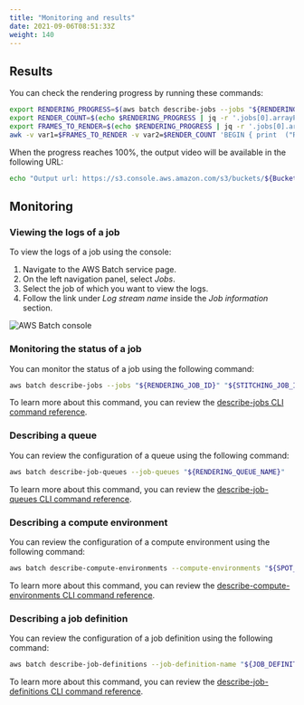 ```yaml
---
title: "Monitoring and results"
date: 2021-09-06T08:51:33Z
weight: 140
---
```


## Results

You can check the rendering progress by running these commands:

```bash
export RENDERING_PROGRESS=$(aws batch describe-jobs --jobs "${RENDERING_JOB_ID}") && \
export RENDER_COUNT=$(echo $RENDERING_PROGRESS | jq -r '.jobs[0].arrayProperties.statusSummary.SUCCEEDED') && \
export FRAMES_TO_RENDER=$(echo $RENDERING_PROGRESS | jq -r '.jobs[0].arrayProperties.size') && \
awk -v var1=$FRAMES_TO_RENDER -v var2=$RENDER_COUNT 'BEGIN { print  ("Rendering progress: " (var2 / var1) * 100 "% ==> " var2 " out of " var1 " frames rendered.") }'
```

When the progress reaches 100%, the output video will be available in the following URL:

```bash
echo "Output url: https://s3.console.aws.amazon.com/s3/buckets/${BucketName}?region=${AWS_DEFAULT_REGION}&prefix=${JOB_NAME}/output.mp4"
```

## Monitoring

### Viewing the logs of a job

To view the logs of a job using the console:

1. Navigate to the AWS Batch service page.
2. On the left navigation panel, select *Jobs*.
3. Select the job of which you want to view the logs.
4. Follow the link under *Log stream name* inside the *Job information* section.

![AWS Batch console](/images/rendering-with-batch/logs.png)

### Monitoring the status of a job

You can monitor the status of a job using the following command:

```bash
aws batch describe-jobs --jobs "${RENDERING_JOB_ID}" "${STITCHING_JOB_ID}"
```

To learn more about this command, you can review the [describe-jobs CLI command reference](https://docs.aws.amazon.com/cli/latest/reference/batch/describe-jobs.html).

### Describing a queue

You can review the configuration of a queue using the following command:

```bash
aws batch describe-job-queues --job-queues "${RENDERING_QUEUE_NAME}"
```

To learn more about this command, you can review the [describe-job-queues CLI command reference](https://docs.aws.amazon.com/cli/latest/reference/batch/describe-job-queues.html).

### Describing a compute environment

You can review the configuration of a compute environment using the following command:

```bash
aws batch describe-compute-environments --compute-environments "${SPOT_COMPUTE_ENV_NAME}" "${ONDEMAND_COMPUTE_ENV_NAME}"
```

To learn more about this command, you can review the [describe-compute-environments CLI command reference](https://docs.aws.amazon.com/cli/latest/reference/batch/describe-compute-environments.html).

### Describing a job definition

You can review the configuration of a job definition using the following command:

```bash
aws batch describe-job-definitions --job-definition-name "${JOB_DEFINITION_NAME}"
```

To learn more about this command, you can review the [describe-job-definitions CLI command reference](https://docs.aws.amazon.com/cli/latest/reference/batch/describe-job-definitions.html).
